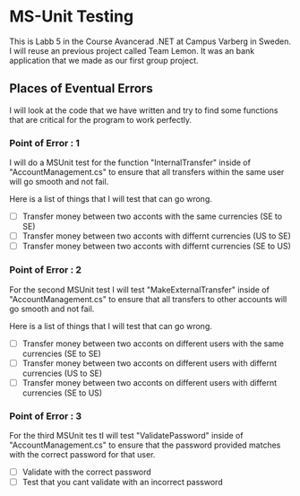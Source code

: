 # MS-Unit Testing

This is Labb 5 in the Course Avancerad .NET at Campus Varberg in Sweden.
I will reuse an previous project called Team Lemon. It was an bank application that we made as our first group project.

## Places of Eventual Errors
I will look at the code that we have written and try to find some functions that are critical for the program to work perfectly.

### Point of Error : 1
I will do a MSUnit test for the function "InternalTransfer" inside of "AccountManagement.cs" to ensure that all transfers within the same user will go smooth and not fail.

Here is a list of things that I will test that can go wrong.
- [ ] Transfer money between two acconts with the same currencies (SE to SE)
- [ ] Transfer money between two acconts with differnt currencies (US to SE)
- [ ] Transfer money between two acconts with differnt currencies (SE to US)

### Point of Error : 2 
For the second MSUnit test I will test "MakeExternalTransfer" inside of "AccountManagement.cs" to ensure that all transfers to other accounts will go smooth and not fail.

Here is a list of things that I will test that can go wrong.
- [ ] Transfer money between two acconts on different users with the same currencies (SE to SE)
- [ ] Transfer money between two acconts on different users with differnt currencies (US to SE)
- [ ] Transfer money between two acconts on different users with differnt currencies (SE to US)

### Point of Error : 3 
For the third MSUnit tes tI will test "ValidatePassword" inside of "AccountManagement.cs" to ensure that the password provided matches with the correct password for that user.
- [ ] Validate with the correct password
- [ ] Test that you cant validate with an incorrect password
